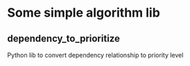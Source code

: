 # Some simple algorithm lib

## dependency_to_prioritize
Python lib to convert dependency relationship to priority level
